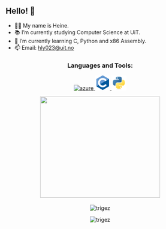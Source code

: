## Hello! 👋
- 👨‍🎓 My name is Heine.
- 📚 I’m currently studying Computer Science at UiT.
- 🌱 I’m currently learning C, Python and x86 Assembly. 
- 📫 Email: hly023@uit.no


<div id="header" align="center">
<h3 align="center">Languages and Tools:</h3>
<p align="cemter"> <a href="https://azure.microsoft.com/en-in/" target="_blank" rel="noreferrer"> <img src="https://www.vectorlogo.zone/logos/microsoft_azure/microsoft_azure-icon.svg" alt="azure" width="40" height="40"/> </a> <a href="https://www.cprogramming.com/" target="_blank" rel="noreferrer"> <img src="https://raw.githubusercontent.com/devicons/devicon/master/icons/c/c-original.svg" alt="c" width="40" height="40"/> </a> <a href="https://www.python.org" target="_blank" rel="noreferrer"> <img src="https://raw.githubusercontent.com/devicons/devicon/master/icons/python/python-original.svg" alt="python" width="40" height="40"/> </a> </p>
  <img src="https://media.giphy.com/media/XHAv3GveJMXMXSumkO/giphy.gif" width="320" height="270"/>

<p><img align="center" src="https://github-readme-streak-stats.herokuapp.com/?user=trigez&" alt="trigez" /></p>
 
 <p align="center"> <img src="https://komarev.com/ghpvc/?username=trigez&label=Profile%20views&color=0e75b6&style=flat" alt="trigez" /> </p>

</div>

